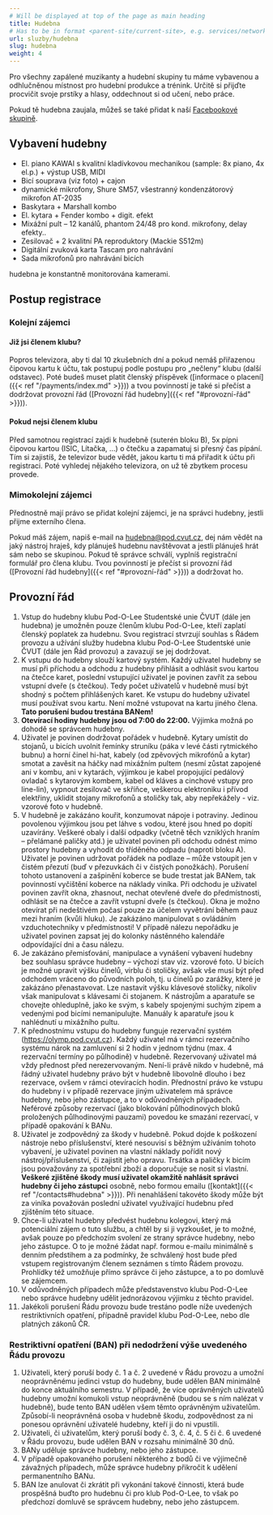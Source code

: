 ```yaml
---
# Will be displayed at top of the page as main heading
title: Hudebna
# Has to be in format <parent-site/current-site>, e.g. services/network (notice missing slash at the beginning)
url: sluzby/hudebna
slug: hudebna
weight: 4
---
```


Pro všechny zapálené muzikanty a hudební skupiny tu máme vybavenou a odhlučněnou místnost pro hudební produkce a trénink. Určitě si přijďte procvičit svoje prstíky a hlasy, oddechnout si od učení, nebo práce.

Pokud tě hudebna zaujala, můžeš se také přidat k naší [Facebookové skupině](https://www.facebook.com/groups/135514173251273/?fref=ts).

## Vybavení hudebny

- El. piano KAWAI s kvalitní kladívkovou mechanikou (sample: 8x piano, 4x el.p.) + výstup USB, MIDI
- Bicí souprava (viz foto) + cajon
- dynamické mikrofony, Shure SM57, všestranný kondenzátorový mikrofon AT-2035
- Baskytara + Marshall kombo
- El. kytara + Fender kombo + digit. efekt
- Mixážní pult – 12 kanálů, phantom 24/48 pro kond. mikrofony, delay efekty..
- Zesilovač + 2 kvalitní PA reproduktory (Mackie S512m)
- Digitální zvuková karta Tascam pro nahrávání
- Sada mikrofonů pro nahrávání bicích

hudebna je konstantně monitorována kamerami.

## Postup registrace

### Kolejní zájemci

#### Již jsi členem klubu?

Popros televizora, aby ti dal 10 zkušebních dní a pokud nemáš přiřazenou čipovou kartu k účtu, tak postupuj podle postupu pro „nečleny“ klubu (další odstavec). Poté budeš muset platit členský příspěvek ([informace o placení]({{< ref "/payments/index.md" >}})) a tvou povinností je také si přečíst a dodržovat provozní řád ([Provozní řád hudebny]({{< ref "#provozní-řád" >}})).

#### Pokud nejsi členem klubu

Před samotnou registrací zajdi k hudebně (suterén bloku B), 5x pípni čipovou kartou (ISIC, Lítačka, …) o čtečku a zapamatuj si přesný čas pípání. Tím si zajistíš, že televizor bude vědět, jakou kartu ti má přiřadit k účtu při registraci. Poté vyhledej nějakého televizora, on už tě zbytkem procesu provede.

### Mimokolejní zájemci

Přednostně mají právo se přidat kolejní zájemci, je na správci hudebny, jestli přijme externího člena.

Pokud máš zájem, napiš e-mail na hudebna@pod.cvut.cz, dej nám vědět na jaký nástroj hraješ, kdy plánuješ hudebnu navštěvovat a jestli plánuješ hrát sám nebo se skupinou.
Pokud tě správce schválí, vyplníš registrační formulář pro člena klubu. Tvou povinností je přečíst si provozní řád ([Provozní řád hudebny]({{< ref "#provozní-řád" >}})) a dodržovat ho.

## Provozní řád

1. Vstup do hudebny klubu Pod-O-Lee Studentské unie ČVUT (dále jen hudebna) je umožněn pouze členům klubu Pod-O-Lee, kteří zaplatí členský poplatek za hudebnu. Svou registrací stvrzují souhlas s Řádem provozu a užívání služby hudebna klubu Pod-O-Lee Studentské unie ČVUT (dále jen Řád provozu) a zavazují se jej dodržovat.
2. K vstupu do hudebny slouží kartový systém. Každý uživatel hudebny se musí při příchodu a odchodu z hudebny přihlásit a odhlásit svou kartou na čtečce karet, poslední vstupující uživatel je povinen zavřít za sebou vstupní dveře (s čtečkou). Tedy počet uživatelů v hudebně musí být shodný s počtem přihlášených karet. Ke vstupu do hudebny uživatel musí používat svou kartu. Není možné vstupovat na kartu jiného člena. **Tato porušení budou trestána BANem!**
3. **Otevírací hodiny hudebny jsou od 7:00 do 22:00.** Výjimka možná po dohodě se správcem hudebny.
4. Uživatel je povinen dodržovat pořádek v hudebně. Kytary umístit do stojanů, u bicích uvolnit řemínky struníku (páka v levé části rytmického bubnu) a horní činel hi-hat, kabely (od zpěvových mikrofónů a kytar) smotat a zavěsit na háčky nad mixážním pultem (nesmí zůstat zapojené ani v kombu, ani v kytarách, výjimkou je kabel propojující pedálový ovladač s kytarovým kombem, kabel od kláves a cinchové vstupy pro line-lin), vypnout zesilovač ve skříňce, veškerou elektroniku i přívod elektřiny, uklidit stojany mikrofonů a stoličky tak, aby nepřekážely - viz. vzorové foto v hudebně. 
5. V hudebně je zakázáno kouřit, konzumovat nápoje i potraviny. Jedinou povolenou výjimkou jsou pet láhve s vodou, které jsou hned po dopití uzavírány. Veškeré obaly i další odpadky (včetně těch vzniklých hraním – přelámané paličky atd.) je uživatel povinen při odchodu odnést mimo prostory hudebny a vyhodit do tříděného odpadu (naproti bloku A). Uživatel je povinen udržovat pořádek na podlaze – může vstoupit jen v čistém přezutí (buď v přezuvkách či v čistých ponožkách). Porušení tohoto ustanovení a zašpinění koberce se bude trestat jak BANem, tak povinností vyčištění koberce na náklady viníka. Při odchodu je uživatel povinen zavřít okna, zhasnout, nechat otevřené dveře do předmístnosti, odhlásit se na čtečce a zavřít vstupní dveře (s čtečkou). Okna je možno otevírat při nedeštivém počasí pouze za účelem vyvětrání během pauz mezi hraním (kvůli hluku). Je zakázáno manipulovat s ovládáním vzduchotechniky v předmístnosti! V případě nálezu nepořádku je uživatel povinen zapsat jej do kolonky nástěnného kalendáře odpovídající dni a času nálezu.
6. Je zakázáno přemisťování, manipulace a vynášení vybavení hudebny bez souhlasu správce hudebny – výchozí stav viz. vzorové foto. U bicích je možné upravit výšku činelů, virblu či stoličky, avšak vše musí být před odchodem vráceno do původních poloh, tj. u činelů po zarážky, které je zakázáno přenastavovat. Lze nastavit výšku klávesové stoličky, nikoliv však manipulovat s klávesami či stojanem. K nástrojům a aparatuře se chovejte ohleduplně, jako ke svým, s kabely spojenými suchým zipem a vedenými pod bicími nemanipulujte. Manuály k aparatuře jsou k nahlédnutí u mixážního pultu.
7. K přednostnímu vstupu do hudebny funguje rezervační systém (<https://olymp.pod.cvut.cz>). Každý uživatel má v rámci rezervačního systému nárok na zamluvení si 2 hodin v jednom týdnu (max. 4 rezervační termíny po půlhodině) v hudebně. Rezervovaný uživatel má vždy přednost před nerezervovaným. Není-li právě nikdo v hudebně, má řádný uživatel hudebny právo být v hudebně libovolně dlouho i bez rezervace, ovšem v rámci otevíracích hodin. Přednostní právo ke vstupu do hudebny i v případě rezervace jiným uživatelem má správce hudebny, nebo jeho zástupce, a to v odůvodněných případech. Neférové způsoby rezervací (jako blokování půlhodinových bloků proložených půlhodinovými pauzami) povedou ke smazání rezervací, v případě opakování k BANu.
8. Uživatel je zodpovědný za škody v hudebně. Pokud dojde k poškození nástroje nebo příslušenství, které nesouvisí s běžným užíváním tohoto vybavení, je uživatel povinen na vlastní náklady pořídit nový nástroj/příslušenství, či zajistit jeho opravu. Trsátka a paličky k bicím jsou považovány za spotřební zboží a doporučuje se nosit si vlastní. **Veškeré zjištěné škody musí uživatel okamžitě nahlásit správci hudebny či jeho zástupci** osobně, nebo formou emailu ([kontakt]({{< ref "/contacts#hudebna" >}})). Při nenahlášení takovéto škody může být za viníka považován poslední uživatel využívající hudebnu před zjištěním této situace.
9. Chce-li uživatel hudebny předvést hudebnu kolegovi, který má potenciální zájem o tuto službu, a chtěl by si ji vyzkoušet, je to možné, avšak pouze po předchozím svolení ze strany správce hudebny, nebo jeho zástupce. O to je možné žádat např. formou e-mailu minimálně s denním předstihem a za podmínky, že schválený host bude před vstupem registrovaným členem seznámen s tímto Řádem provozu. Prohlídky též umožňuje přímo správce či jeho zástupce, a to po domluvě se zájemcem.
10. V odůvodněných případech může představenstvo klubu Pod-O-Lee nebo správce hudebny udělit jednorázovou výjimku z těchto pravidel.
11. Jakékoli porušení Řádu provozu bude trestáno podle níže uvedených restriktivních opatření, případně pravidel klubu Pod-O-Lee, nebo dle platných zákonů ČR.

### Restriktivní opatření (BAN) při nedodržení výše uvedeného Řádu provozu

1. Uživateli, který poruší body č. 1 a č. 2 uvedené v Řádu provozu a umožní neoprávněnému jedinci vstup do hudebny, bude udělen BAN minimálně do konce aktuálního semestru. V případě, že více oprávněných uživatelů hudebny umožní komukoli vstup neoprávněně (budou se s ním nalézat v hudebně), bude tento BAN udělen všem těmto oprávněným uživatelům. Způsobí-li neoprávněná osoba v hudebně škodu, zodpovědnost za ni ponesou oprávnění uživatelé hudebny, kteří ji do ni vpustili.
2. Uživateli, či uživatelům, který poruší body č. 3, č. 4, č. 5 či č. 6 uvedené v Řádu provozu, bude udělen BAN v rozsahu minimálně 30 dnů.
3. BANy uděluje správce hudebny, nebo jeho zástupce.
4. V případě opakovaného porušení některého z bodů či ve výjimečně závažných případech, může správce hudebny přikročit k udělení permanentního BANu.
5. BAN lze anulovat či zkrátit při vykonání takové činnosti, která bude prospěšná buďto pro hudebnu či pro klub Pod-O-Lee, to však po předchozí domluvě se správcem hudebny, nebo jeho zástupcem.
